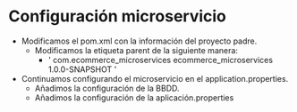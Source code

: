 # Configuración microservicio
- Modificamos el pom.xml con la información del proyecto padre.
  - Modificamos la etiqueta parent de la siguiente manera:
    - '<parent>
        <groupId>com.ecommerce_microservices</groupId>
        <artifactId>ecommerce_microservices</artifactId>
        <version>1.0.0-SNAPSHOT</version>
      </parent>'
- Continuamos configurando el microservicio en el application.properties.
  - Añadimos la configuración de la BBDD.
  - Añadimos la configuración de la aplicación.properties